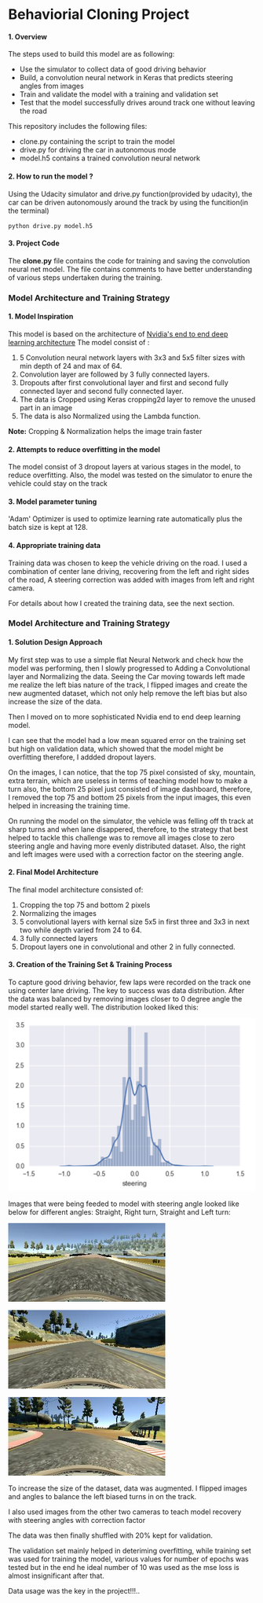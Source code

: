 # Behaviorial Cloning Project

[//]: # (Image References)

[image1]: ./examples/distribution.png
[image2]: ./examples/center_2016_12_01_13_32_45_578.jpg
[image3]: ./examples/center_2016_12_01_13_33_15_644_rightturn.jpg
[image4]: ./examples/center_2016_12_01_13_31_13_584_leftturn.jpg


#### 1. Overview

The steps used to build this model are as following:
* Use the simulator to collect data of good driving behavior
* Build, a convolution neural network in Keras that predicts steering angles from images
* Train and validate the model with a training and validation set
* Test that the model successfully drives around track one without leaving the road


This  repository includes the following files:
* clone.py containing the script to train the model
* drive.py for driving the car in autonomous mode
* model.h5 contains a trained convolution neural network

#### 2.  How to run the model ?
Using the Udacity simulator and drive.py function(provided by udacity), the car can be driven autonomously around the track by using the funcition(in the terminal)

```
python drive.py model.h5
```
#### 3. Project Code

The **clone.py** file contains the code for training and saving the convolution neural net model. The file contains comments to have better understanding of various steps undertaken during the training.

### Model Architecture and Training Strategy

#### 1. Model Inspiration

This model is based on the architecture of [Nvidia's end to end deep learning architecture](http://images.nvidia.com/content/tegra/automotive/images/2016/solutions/pdf/end-to-end-dl-using-px.pdf) 
The model consist of :
1. 5 Convolution neural network layers with 3x3 and 5x5 filter sizes with min depth of 24 and max of 64.
2. Convolution layer are followed by 3 fully connected layers. 
3. Dropouts after first convolutional layer and first and second fully connected layer and second fully connected layer.
4. The data is Cropped using Keras cropping2d layer to remove the unused part in an image
5. The data is also Normalized using the Lambda function.

**Note:** Cropping & Normalization helps the image train faster

#### 2. Attempts to reduce overfitting in the model

The model consist of 3 dropout layers at various stages in the model, to reduce overfitting. Also, the model was tested on the simulator to enure the vehicle could stay on the track

#### 3. Model parameter tuning

'Adam' Optimizer is used to optimize learning rate automatically plus the batch size is kept at 128.

#### 4. Appropriate training data

Training data was chosen to keep the vehicle driving on the road. I used a combination of center lane driving, recovering from the left and right sides of the road, A steering correction was added with images from left and right camera.

For details about how I created the training data, see the next section. 

### Model Architecture and Training Strategy

#### 1. Solution Design Approach

My first step was to use a simple flat Neural Network and check how the model was performing, then I slowly progressed to Adding a Convolutional layer and Normalizing the data. Seeing the Car moving towards left made me realize the left bias nature of the track, I flipped images and create the new augmented dataset, which not only help remove the left bias but also increase the size of the data.

Then I moved on to more sophisticated Nvidia end to end deep learning model.

I can see that the model had a low mean squared error on the training set but high on validation data, which showed that the model might be overfitting therefore, I addded dropout layers.

On the images, I can notice, that the top 75 pixel consisted of sky, mountain, extra terrain, which are useless in terms of teaching model how to make a turn also, the bottom 25 pixel just consisted of image dashboard, therefore, I removed the top 75 and bottom 25 pixels from the input images, this even helped in increasing the training time.

On running the model on the simulator, the vehicle was felling off th track at sharp turns and when lane disappered, therefore, to the strategy that best helped to tackle this challenge was to remove all images close to zero steering angle and having more evenly distributed dataset. Also, the right and left images were used with a correction factor on the steering angle.

#### 2. Final Model Architecture

The final model architecture consisted of:
1. Cropping the top 75 and bottom 2 pixels
2. Normalizing the images
3. 5 convolutional layers with kernal size 5x5 in first three and 3x3 in next two while depth varied from 24 to 64.
4. 3 fully connected layers
5. Dropout layers one in convolutional and other 2 in fully connected.

#### 3. Creation of the Training Set & Training Process

To capture good driving behavior, few laps were recorded on the track one using center lane driving. The key to success was data distribution. After the data was balanced by removing images closer to 0 degree angle the model started really well. The distribution looked liked this:

![alt text][image1]

Images that were being feeded to model with steering angle looked like below for different angles: Straight, Right turn, Straight and Left turn:


![alt text][image2] 

![alt text][image3] 

![alt text][image4]

To increase the size of the dataset, data was augmented. I flipped images and angles to balance the left biased turns in on the track.

I also used images from the other two cameras to teach model recovery with steering angles with correction factor 

The data was then finally shuffled with 20% kept for validation.

The validation set mainly helped in deteriming overfitting, while training set was used for training the model, various values for number of epochs was tested but in the end he ideal number of 10 was used as the mse loss is almost insignificant after that. 

Data usage was the key in the project!!!..


